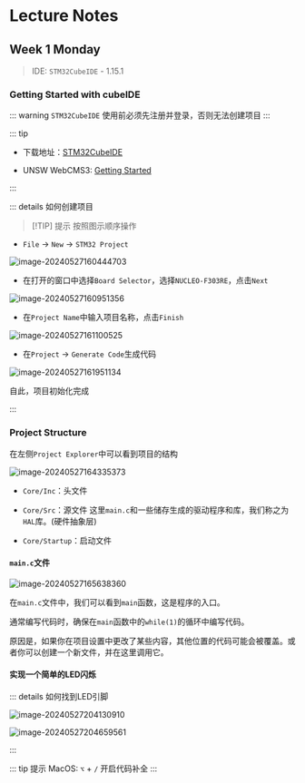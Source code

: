 # Lecture Notes


## Week 1 Monday

> IDE: `STM32CubeIDE` - 1.15.1

### Getting Started with cubeIDE

::: warning
`STM32CubeIDE` 使用前必须先注册并登录，否则无法创建项目
:::

::: tip
* 下载地址：[STM32CubeIDE](https://www.st.com/en/development-tools/stm32cubeide.html#get-software)

* UNSW WebCMS3: [Getting Started](https://webcms3.cse.unsw.edu.au/files/12a63b255ed3a3ea67875e4b90eeedc6484d05e47d52f8735f78d4313c9761aa)

:::

::: details 如何创建项目

> [!TIP] 提示
> 按照图示顺序操作

* `File` → `New` → `STM32 Project`

![image-20240527160444703](img/image-20240527160444703.png)

* 在打开的窗口中选择`Board Selector`，选择`NUCLEO-F303RE`，点击`Next`

![image-20240527160951356](img/image-20240527160951356.png)

* 在`Project Name`中输入项目名称，点击`Finish`

![image-20240527161100525](img/image-20240527161100525.png)

* 在`Project` → `Generate Code`生成代码

![image-20240527161951134](img/image-20240527161951134.png)

自此，项目初始化完成

:::

### Project Structure

 在左侧`Project Explorer`中可以看到项目的结构

![image-20240527164335373](img/image-20240527164335373.png)

* `Core/Inc`：头文件

* `Core/Src`：源文件
 这里`main.c`和一些储存生成的驱动程序和库，我们称之为`HAL`库。(硬件抽象层)

* `Core/Startup`：启动文件

#### `main.c`文件

![image-20240527165638360](img/image-20240527165638360.png)

在`main.c`文件中，我们可以看到`main`函数，这是程序的入口。

通常编写代码时，确保在`main`函数中的`while(1)`的循环中编写代码。

原因是，如果你在项目设置中更改了某些内容，其他位置的代码可能会被覆盖。或者你可以创建一个新文件，并在这里调用它。

#### 实现一个简单的LED闪烁

::: details 如何找到LED引脚

![image-20240527204130910](img/image-20240527204130910.png)

![image-20240527204659561](img/image-20240527204659561.png)

:::

::: tip 提示
MacOS: `⌥` + `/` 开启代码补全
:::



